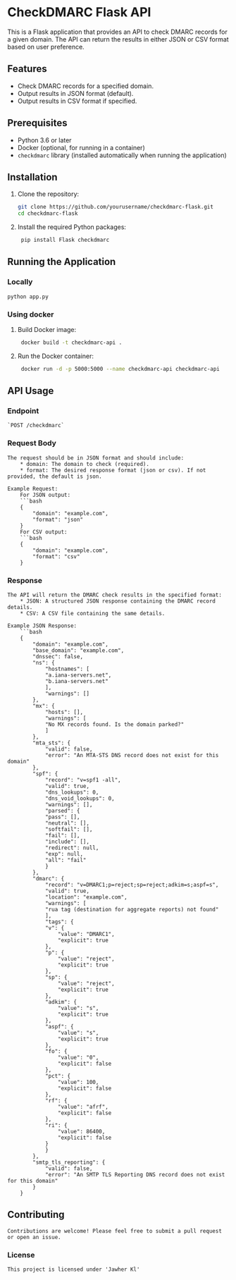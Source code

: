 # CheckDMARC Flask API

This is a Flask application that provides an API to check DMARC records for a given domain. The API can return the results in either JSON or CSV format based on user preference.

## Features

- Check DMARC records for a specified domain.
- Output results in JSON format (default).
- Output results in CSV format if specified.

## Prerequisites

- Python 3.6 or later
- Docker (optional, for running in a container)
- `checkdmarc` library (installed automatically when running the application)

## Installation

1. Clone the repository:

   ```bash
   git clone https://github.com/yourusername/checkdmarc-flask.git
   cd checkdmarc-flask

2. Install the required Python packages:

   ```bash
    pip install Flask checkdmarc

## Running the Application
### Locally
    python app.py

### Using docker
1. Build Docker image:
   ```bash
    docker build -t checkdmarc-api .

2. Run the Docker container:
   ```bash
    docker run -d -p 5000:5000 --name checkdmarc-api checkdmarc-api

## API Usage
### Endpoint
    `POST /checkdmarc`

### Request Body
    The request should be in JSON format and should include:
        * domain: The domain to check (required).
        * format: The desired response format (json or csv). If not provided, the default is json.

    Example Request:
        For JSON output: 
        ```bash
        {
            "domain": "example.com",
            "format": "json"
        }       
        For CSV output: 
        ```bash
        {
            "domain": "example.com",
            "format": "csv"
        }     

### Response
    The API will return the DMARC check results in the specified format:
        * JSON: A structured JSON response containing the DMARC record details.
        * CSV: A CSV file containing the same details.

    Example JSON Response:
        ```bash
        {
            "domain": "example.com",
            "base_domain": "example.com",
            "dnssec": false,
            "ns": {
                "hostnames": [
                "a.iana-servers.net",
                "b.iana-servers.net"
                ],
                "warnings": []
            },
            "mx": {
                "hosts": [],
                "warnings": [
                "No MX records found. Is the domain parked?"
                ]
            },
            "mta_sts": {
                "valid": false,
                "error": "An MTA-STS DNS record does not exist for this domain"
            },
            "spf": {
                "record": "v=spf1 -all",
                "valid": true,
                "dns_lookups": 0,
                "dns_void_lookups": 0,
                "warnings": [],
                "parsed": {
                "pass": [],
                "neutral": [],
                "softfail": [],
                "fail": [],
                "include": [],
                "redirect": null,
                "exp": null,
                "all": "fail"
                }
            },
            "dmarc": {
                "record": "v=DMARC1;p=reject;sp=reject;adkim=s;aspf=s",
                "valid": true,
                "location": "example.com",
                "warnings": [
                "rua tag (destination for aggregate reports) not found"
                ],
                "tags": {
                "v": {
                    "value": "DMARC1",
                    "explicit": true
                },
                "p": {
                    "value": "reject",
                    "explicit": true
                },
                "sp": {
                    "value": "reject",
                    "explicit": true
                },
                "adkim": {
                    "value": "s",
                    "explicit": true
                },
                "aspf": {
                    "value": "s",
                    "explicit": true
                },
                "fo": {
                    "value": "0",
                    "explicit": false
                },
                "pct": {
                    "value": 100,
                    "explicit": false
                },
                "rf": {
                    "value": "afrf",
                    "explicit": false
                },
                "ri": {
                    "value": 86400,
                    "explicit": false
                }
                }
            },
            "smtp_tls_reporting": {
                "valid": false,
                "error": "An SMTP TLS Reporting DNS record does not exist for this domain"
            }
        }

## Contributing
    Contributions are welcome! Please feel free to submit a pull request or open an issue.

### License
    This project is licensed under 'Jawher Kl'
